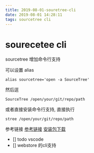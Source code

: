 ```yaml
---
title: 2019-08-01-souretree-cli
date: 2019-08-01 14:28:11
tags: sourcetree cli
---
```


# sourecetee cli

sourcetree 增加命令行支持

可以设置 alias

```shell
alias sourcetree='open -a SourceTree'

```

然后逕
```shell
SourceTree /open/your/git/repo/path
```

或者直接安装命令行支持, 直接执行

```shell
stree /open/your/git/repo/path
```

参考链接 [参考链接](https://community.atlassian.com/t5/Sourcetree-questions/How-do-I-open-a-repository-in-SourceTree-from-the-commandline/qaq-p/437587)
[安装包下载](http://downloads.atlassian.com/software/sourcetree/SourceTreeAppStoreCmdLineToolInstaller.pkg?_ga=2.74726298.901736220.1564640820-2134789913.1548654902)

- [] todo
vscode
- [] webstore 的cli支持

